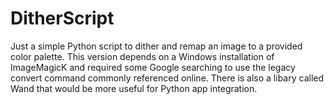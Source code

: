 # DitherScript
Just a simple Python script to dither and remap an image to a provided color palette. This version depends on a Windows installation of ImageMagicK and required some Google searching to use the legacy convert command commonly referenced online. There is also a libary called Wand that would be more useful for Python app integration.
